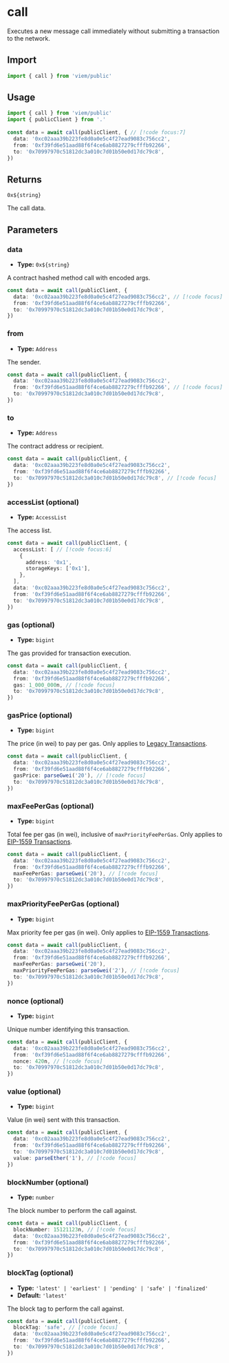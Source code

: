 # call

Executes a new message call immediately without submitting a transaction to the network.

## Import

```ts
import { call } from 'viem/public'
```

## Usage

```ts
import { call } from 'viem/public'
import { publicClient } from '.'
 
const data = await call(publicClient, { // [!code focus:7]
  data: '0xc02aaa39b223fe8d0a0e5c4f27ead9083c756cc2',
  from: '0xf39fd6e51aad88f6f4ce6ab8827279cfffb92266',
  to: '0x70997970c51812dc3a010c7d01b50e0d17dc79c8',
})
```

## Returns

`0x${string}`

The call data.

## Parameters

### data

- **Type:** `0x${string}`

A contract hashed method call with encoded args.

```ts
const data = await call(publicClient, {
  data: '0xc02aaa39b223fe8d0a0e5c4f27ead9083c756cc2', // [!code focus]
  from: '0xf39fd6e51aad88f6f4ce6ab8827279cfffb92266',
  to: '0x70997970c51812dc3a010c7d01b50e0d17dc79c8',
})
```

### from

- **Type:** `Address`

The sender.

```ts
const data = await call(publicClient, {
  data: '0xc02aaa39b223fe8d0a0e5c4f27ead9083c756cc2',
  from: '0xf39fd6e51aad88f6f4ce6ab8827279cfffb92266', // [!code focus]
  to: '0x70997970c51812dc3a010c7d01b50e0d17dc79c8',
})
```

### to

- **Type:** `Address`

The contract address or recipient.

```ts
const data = await call(publicClient, {
  data: '0xc02aaa39b223fe8d0a0e5c4f27ead9083c756cc2',
  from: '0xf39fd6e51aad88f6f4ce6ab8827279cfffb92266',
  to: '0x70997970c51812dc3a010c7d01b50e0d17dc79c8', // [!code focus]
})
```

### accessList (optional)

- **Type:** `AccessList`

The access list.

```ts
const data = await call(publicClient, {
  accessList: [ // [!code focus:6]
    {
      address: '0x1',
      storageKeys: ['0x1'],
    },
  ],
  data: '0xc02aaa39b223fe8d0a0e5c4f27ead9083c756cc2',
  from: '0xf39fd6e51aad88f6f4ce6ab8827279cfffb92266',
  to: '0x70997970c51812dc3a010c7d01b50e0d17dc79c8',
})
```

### gas (optional)

- **Type:** `bigint`

The gas provided for transaction execution.

```ts
const data = await call(publicClient, {
  data: '0xc02aaa39b223fe8d0a0e5c4f27ead9083c756cc2',
  from: '0xf39fd6e51aad88f6f4ce6ab8827279cfffb92266',
  gas: 1_000_000n, // [!code focus]
  to: '0x70997970c51812dc3a010c7d01b50e0d17dc79c8',
})
```

### gasPrice (optional)

- **Type:** `bigint`

The price (in wei) to pay per gas. Only applies to [Legacy Transactions](/docs/glossary/terms#TODO).

```ts
const data = await call(publicClient, {
  data: '0xc02aaa39b223fe8d0a0e5c4f27ead9083c756cc2',
  from: '0xf39fd6e51aad88f6f4ce6ab8827279cfffb92266',
  gasPrice: parseGwei('20'), // [!code focus]
  to: '0x70997970c51812dc3a010c7d01b50e0d17dc79c8',
})
```

### maxFeePerGas (optional)

- **Type:** `bigint`

Total fee per gas (in wei), inclusive of `maxPriorityFeePerGas`. Only applies to [EIP-1559 Transactions](/docs/glossary/terms#TODO).

```ts
const data = await call(publicClient, {
  data: '0xc02aaa39b223fe8d0a0e5c4f27ead9083c756cc2',
  from: '0xf39fd6e51aad88f6f4ce6ab8827279cfffb92266',
  maxFeePerGas: parseGwei('20'), // [!code focus]
  to: '0x70997970c51812dc3a010c7d01b50e0d17dc79c8',
})
```

### maxPriorityFeePerGas (optional)

- **Type:** `bigint`

Max priority fee per gas (in wei). Only applies to [EIP-1559 Transactions](/docs/glossary/terms#TODO).

```ts
const data = await call(publicClient, {
  data: '0xc02aaa39b223fe8d0a0e5c4f27ead9083c756cc2',
  from: '0xf39fd6e51aad88f6f4ce6ab8827279cfffb92266',
  maxFeePerGas: parseGwei('20'),
  maxPriorityFeePerGas: parseGwei('2'), // [!code focus]
  to: '0x70997970c51812dc3a010c7d01b50e0d17dc79c8',
})
```

### nonce (optional)

- **Type:** `bigint`

Unique number identifying this transaction.

```ts
const data = await call(publicClient, {
  data: '0xc02aaa39b223fe8d0a0e5c4f27ead9083c756cc2',
  from: '0xf39fd6e51aad88f6f4ce6ab8827279cfffb92266',
  nonce: 420n, // [!code focus]
  to: '0x70997970c51812dc3a010c7d01b50e0d17dc79c8',
})
```

### value (optional)

- **Type:** `bigint`

Value (in wei) sent with this transaction.

```ts
const data = await call(publicClient, {
  data: '0xc02aaa39b223fe8d0a0e5c4f27ead9083c756cc2',
  from: '0xf39fd6e51aad88f6f4ce6ab8827279cfffb92266',
  to: '0x70997970c51812dc3a010c7d01b50e0d17dc79c8',
  value: parseEther('1'), // [!code focus]
})
```

### blockNumber (optional)

- **Type:** `number`

The block number to perform the call against.

```ts
const data = await call(publicClient, {
  blockNumber: 15121123n, // [!code focus]
  data: '0xc02aaa39b223fe8d0a0e5c4f27ead9083c756cc2',
  from: '0xf39fd6e51aad88f6f4ce6ab8827279cfffb92266',
  to: '0x70997970c51812dc3a010c7d01b50e0d17dc79c8',
})
```

### blockTag (optional)

- **Type:** `'latest' | 'earliest' | 'pending' | 'safe' | 'finalized'`
- **Default:** `'latest'`

The block tag to perform the call against.

```ts
const data = await call(publicClient, {
  blockTag: 'safe', // [!code focus]
  data: '0xc02aaa39b223fe8d0a0e5c4f27ead9083c756cc2',
  from: '0xf39fd6e51aad88f6f4ce6ab8827279cfffb92266',
  to: '0x70997970c51812dc3a010c7d01b50e0d17dc79c8',
})
```
